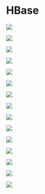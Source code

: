 # HBase

![](hbase-structure.jpg)

![](adding-value-to-hbase-with-ibm-infosphere-biginsights-and-bigsql-7-638.jpg)

![](hbase2.png)

![](HBaseArchitecture-Blog-Fig5.png)

![](o_hbase_read_write_path2_small.png)

![](big-data-big-sql-and-hbase-6-638.jpg)

![](Cassandra_column_families_figure01.jpg)

![](hbase_tables.png)

![](HBase-column-families.png)

![](hbase-structure.jpg)

![](p1.png)

![](Tcd_column_families_Figure2.jpg)

![](Tcd_column_families_Figure3.jpg)

![](hfile-keyvalue-structure.jpg)

![](hfile-structure.jpg)